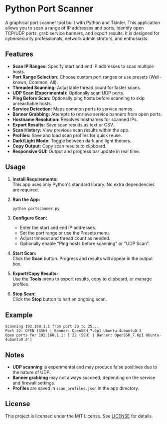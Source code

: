 # Python Port Scanner

A graphical port scanner tool built with Python and Tkinter. This application allows you to scan a range of IP addresses and ports, identify open TCP/UDP ports, grab service banners, and export results. It is designed for cybersecurity professionals, network administrators, and enthusiasts.

## Features

- **Scan IP Ranges:** Specify start and end IP addresses to scan multiple hosts.
- **Port Range Selection:** Choose custom port ranges or use presets (Well-known, Common, All).
- **Threaded Scanning:** Adjustable thread count for faster scans.
- **UDP Scan (Experimental):** Optionally scan UDP ports.
- **Ping Before Scan:** Optionally ping hosts before scanning to skip unreachable hosts.
- **Service Detection:** Maps common ports to service names.
- **Banner Grabbing:** Attempts to retrieve service banners from open ports.
- **Hostname Resolution:** Resolves hostnames for scanned IPs.
- **Export Results:** Save scan results as text or CSV.
- **Scan History:** View previous scan results within the app.
- **Profiles:** Save and load scan profiles for quick reuse.
- **Dark/Light Mode:** Toggle between dark and light themes.
- **Copy Output:** Copy scan results to clipboard.
- **Responsive GUI:** Output and progress bar update in real time.

## Usage

1. **Install Requirements:**  
   This app uses only Python's standard library. No extra dependencies are required.

2. **Run the App:**  
   ```sh
   python portscanner.py
   ```

3. **Configure Scan:**
   - Enter the start and end IP addresses.
   - Set the port range or use the Presets menu.
   - Adjust timeout and thread count as needed.
   - Optionally enable "Ping hosts before scanning" or "UDP Scan".

4. **Start Scan:**  
   Click the **Scan** button. Progress and results will appear in the output box.

5. **Export/Copy Results:**  
   Use the **Tools** menu to export results, copy to clipboard, or manage profiles.

6. **Stop Scan:**  
   Click the **Stop** button to halt an ongoing scan.

## Example

```
Scanning 192.168.1.1 from port 20 to 25...
Port 22: OPEN (SSH) | Banner: OpenSSH_7.6p1 Ubuntu-4ubuntu0.3
Open ports for 192.168.1.1: ['22 (SSH) | Banner: OpenSSH_7.6p1 Ubuntu-4ubuntu0.3']
```

## Notes

- **UDP scanning** is experimental and may produce false positives due to the nature of UDP.
- **Banner grabbing** may not always succeed, depending on the service and firewall settings.
- **Profiles** are saved in `scan_profiles.json` in the app directory.

## License

This project is licensed under the MIT License. See [LICENSE](LICENSE) for details.